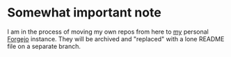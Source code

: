 Somewhat important note
=======================

I am in the process of moving my own repos from here to [my](https://git.nocternity.net) personal [Forgejo](https://forgejo.org/) instance. They will be archived and "replaced" with a lone README file on a separate branch.
